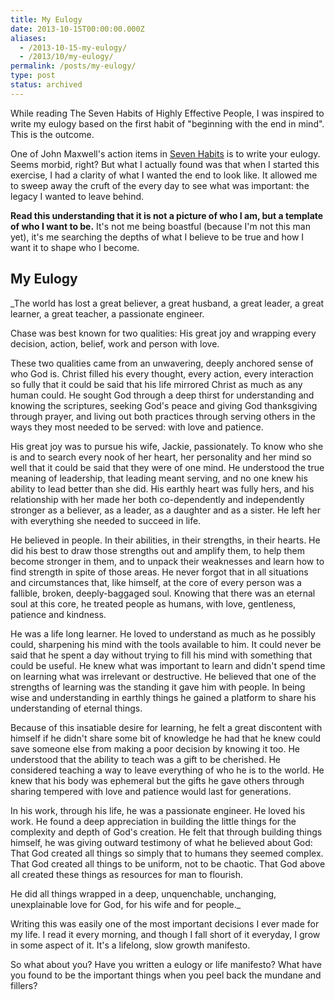 ```yaml
---
title: My Eulogy
date: 2013-10-15T00:00:00.000Z
aliases:
  - /2013-10-15-my-eulogy/
  - /2013/10/my-eulogy/
permalink: /posts/my-eulogy/
type: post
status: archived
---
```




While reading The Seven Habits of Highly Effective People, I was inspired to write my eulogy based on the first habit of "beginning with the end in mind". This is the outcome.

One of John Maxwell's action items in [Seven Habits](https://www.amazon.com/Habits-Highly-Effective-People-Powerful/dp/1451639619/ref=sr_1_1?ie=UTF8&qid=1473713533&sr=8-1&keywords=seven+habits) is to write your eulogy. Seems morbid, right? But what I actually found was that when I started this exercise, I had a clarity of what I wanted the end to look like. It allowed me to sweep away the cruft of the every day to see what was important: the legacy I wanted to leave behind.

**Read this understanding that it is not a picture of who I am, but a template of who I want to be.** It's not me being boastful (because I'm not this man yet), it's me searching the depths of what I believe to be true and how I want it to shape who I become.

## My Eulogy

\_The world has lost a great believer, a great husband, a great leader, a great learner, a great teacher, a passionate engineer.

Chase was best known for two qualities: His great joy and wrapping every decision, action, belief, work and person with love.

These two qualities came from an unwavering, deeply anchored sense of who God is. Christ filled his every thought, every action, every interaction so fully that it could be said that his life mirrored Christ as much as any human could. He sought God through a deep thirst for understanding and knowing the scriptures, seeking God's peace and giving God thanksgiving through prayer, and living out both practices through serving others in the ways they most needed to be served: with love and patience.

His great joy was to pursue his wife, Jackie, passionately. To know who she is and to search every nook of her heart, her personality and her mind so well that it could be said that they were of one mind. He understood the true meaning of leadership, that leading meant serving, and no one knew his ability to lead better than she did. His earthly heart was fully hers, and his relationship with her made her both co-dependently and independently stronger as a believer, as a leader, as a daughter and as a sister. He left her with everything she needed to succeed in life.

He believed in people. In their abilities, in their strengths, in their hearts. He did his best to draw those strengths out and amplify them, to help them become stronger in them, and to unpack their weaknesses and learn how to find strength in spite of those areas. He never forgot that in all situations and circumstances that, like himself, at the core of every person was a fallible, broken, deeply-baggaged soul. Knowing that there was an eternal soul at this core, he treated people as humans, with love, gentleness, patience and kindness.

He was a life long learner. He loved to understand as much as he possibly could, sharpening his mind with the tools available to him. It could never be said that he spent a day without trying to fill his mind with something that could be useful. He knew what was important to learn and didn't spend time on learning what was irrelevant or destructive. He believed that one of the strengths of learning was the standing it gave him with people. In being wise and understanding in earthly things he gained a platform to share his understanding of eternal things.

Because of this insatiable desire for learning, he felt a great discontent with himself if he didn't share some bit of knowledge he had that he knew could save someone else from making a poor decision by knowing it too. He understood that the ability to teach was a gift to be cherished. He considered teaching a way to leave everything of who he is to the world. He knew that his body was ephemeral but the gifts he gave others through sharing tempered with love and patience would last for generations.

In his work, through his life, he was a passionate engineer. He loved his work. He found a deep appreciation in building the little things for the complexity and depth of God's creation. He felt that through building things himself, he was giving outward testimony of what he believed about God: That God created all things so simply that to humans they seemed complex. That God created all things to be uniform, not to be chaotic. That God above all created these things as resources for man to flourish.

He did all things wrapped in a deep, unquenchable, unchanging, unexplainable love for God, for his wife and for people.\_

Writing this was easily one of the most important decisions I ever made for my life. I read it every morning, and though I fall short of it everyday, I grow in some aspect of it. It's a lifelong, slow growth manifesto.

So what about you? Have you written a eulogy or life manifesto? What have you found to be the important things when you peel back the mundane and fillers?
